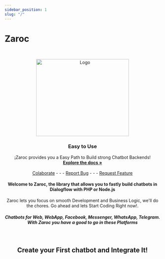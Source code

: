 ```yaml
---
sidebar_position: 1
slug: "/"
---
```


# Zaroc

<!-- <img src="https://codexceleste.com/github/zaroc/logo.png" alt="Logo" width="80" height="80"/> -->

<br />
<p align="center">
    <img src="/img/videoUpload.png" alt="Logo" width="300" height="250"/>

  <h3 id="#start" align="center">Easy to Use</h3>

  <p align="center">
    ¡Zaroc provides you a Easy Path to Build strong Chatbot Backends!
    <br />
    <a href="/Tutorials/setting-up-your-chatbot"><strong>Explore the docs »</strong></a>
    <br />
    <br />
    <a href="mailto:contasti.mizar@gmail.com">Colaborate</a>
    -  -  -
    <a href="https://github.com/Mizar-Contasti/zaroc/issues">Report Bug</a>
    -  -  -
    <a href="https://github.com/Mizar-Contasti/zaroc/issues">Request Feature</a>
  </p>
</p>

<h4 align="center">Welcome to Zaroc, the library that allows you to fastly build chatbots in Dialogflow with PHP or Node.js</h4>

<p align="center">Zaroc lets you focus on smooth Development and Business Logic, we'll do the chores. Go ahead and lets Start Coding Right now!.</p>

<h5 align="center">Chatbots for Web, WebApp, Facebook, Messenger, WhatsApp, Telegram. With Zaroc you have a good to go in these Platforms</h5>

<br />

<h2 align="center">Create your First chatbot and Integrate It!</h2>
